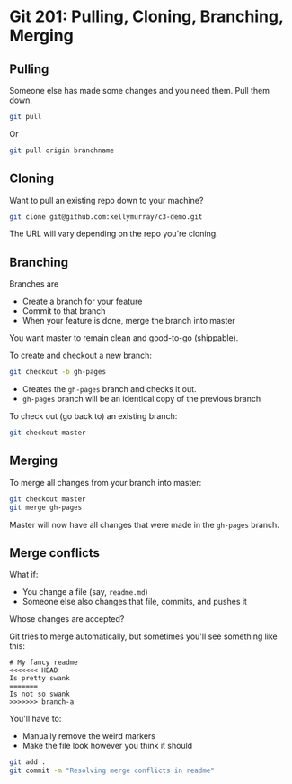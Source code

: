 # Git 201: Pulling, Cloning, Branching, Merging

## Pulling

Someone else has made some changes and you need them. Pull them down.

```bash
git pull
```

Or

```bash
git pull origin branchname
```

## Cloning

Want to pull an existing repo down to your machine?

```bash
git clone git@github.com:kellymurray/c3-demo.git
```

The URL will vary depending on the repo you're cloning.


## Branching

Branches are

- Create a branch for your feature
- Commit to that branch
- When your feature is done, merge the branch into master

You want master to remain clean and good-to-go (shippable).

To create and checkout a new branch:

```bash
git checkout -b gh-pages
```

- Creates the `gh-pages` branch and checks it out.
- `gh-pages` branch will be an identical copy of the previous branch


To check out (go back to) an existing branch:

```bash
git checkout master
```

## Merging

To merge all changes from your branch into master:

```bash
git checkout master
git merge gh-pages
```

Master will now have all changes that were made in the `gh-pages` branch.


## Merge conflicts

What if:

- You change a file (say, `readme.md`)
- Someone else also changes that file, commits, and pushes it

Whose changes are accepted?

Git tries to merge automatically, but sometimes you'll see something like this:

```remark
# My fancy readme
<<<<<<< HEAD
Is pretty swank
=======
Is not so swank
>>>>>>> branch-a
```

You'll have to:

- Manually remove the weird markers
- Make the file look however you think it should

```bash
git add .
git commit -m "Resolving merge conflicts in readme"
```
